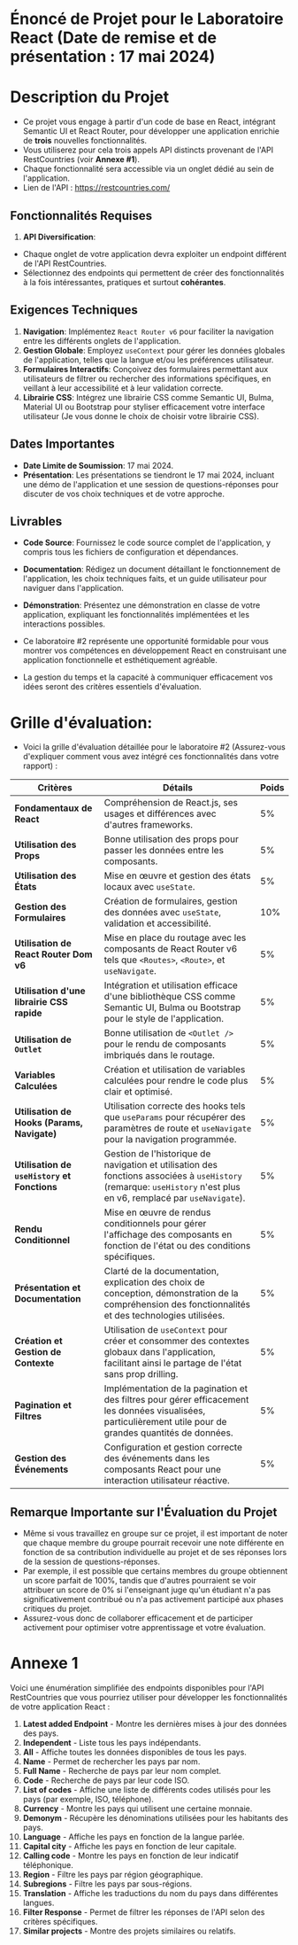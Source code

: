# Énoncé de Projet pour le Laboratoire React (Date de remise et de présentation : 17 mai 2024)

# Description du Projet
- Ce projet vous engage à partir d'un code de base en React, intégrant Semantic UI et React Router, pour développer une application enrichie de **trois** nouvelles fonctionnalités.
- Vous utiliserez pour cela trois appels API distincts provenant de l'API RestCountries (voir **Annexe #1**).
- Chaque fonctionnalité sera accessible via un onglet dédié au sein de l'application.
- Lien de l'API : https://restcountries.com/ 

## Fonctionnalités Requises
1. **API Diversification**:
- Chaque onglet de votre application devra exploiter un endpoint différent de l'API RestCountries.
- Sélectionnez des endpoints qui permettent de créer des fonctionnalités à la fois intéressantes, pratiques et surtout **cohérantes**.

## Exigences Techniques
1. **Navigation**: Implémentez `React Router v6` pour faciliter la navigation entre les différents onglets de l'application.
2. **Gestion Globale**: Employez `useContext` pour gérer les données globales de l'application, telles que la langue et/ou les préférences utilisateur.
3. **Formulaires Interactifs**: Conçoivez des formulaires permettant aux utilisateurs de filtrer ou rechercher des informations spécifiques, en veillant à leur accessibilité et à leur validation correcte.
4. **Librairie CSS**: Intégrez une librairie CSS comme Semantic UI, Bulma, Material UI ou Bootstrap pour styliser efficacement votre interface utilisateur (Je vous donne le choix de choisir votre librairie CSS).

## Dates Importantes
- **Date Limite de Soumission**: 17 mai 2024.
- **Présentation**: Les présentations se tiendront le 17 mai 2024, incluant une démo de l'application et une session de questions-réponses pour discuter de vos choix techniques et de votre approche.

## Livrables
- **Code Source**: Fournissez le code source complet de l'application, y compris tous les fichiers de configuration et dépendances.
- **Documentation**: Rédigez un document détaillant le fonctionnement de l'application, les choix techniques faits, et un guide utilisateur pour naviguer dans l'application.
- **Démonstration**: Présentez une démonstration en classe de votre application, expliquant les fonctionnalités implémentées et les interactions possibles.

- Ce laboratoire #2 représente une opportunité formidable pour vous montrer vos compétences en développement React en construisant une application fonctionnelle et esthétiquement agréable.
- La gestion du temps et la capacité à communiquer efficacement vos idées seront des critères essentiels d'évaluation.


# Grille d'évaluation: 

- Voici la grille d'évaluation détaillée pour le laboratoire #2 (Assurez-vous d'expliquer comment vous avez intégré ces fonctionnalités dans votre rapport) :

| Critères                                    | Détails                                                                                                                                                              | Poids  |
|---------------------------------------------|-----------------------------------------------------------------------------------------------------------------------------------------------------------------------|--------|
| **Fondamentaux de React**                   | Compréhension de React.js, ses usages et différences avec d'autres frameworks.                                                                                       | 5%     |
| **Utilisation des Props**                   | Bonne utilisation des props pour passer les données entre les composants.                                                                                             | 5%     |
| **Utilisation des États**                   | Mise en œuvre et gestion des états locaux avec `useState`.                                                                                                           | 5%     |
| **Gestion des Formulaires**                 | Création de formulaires, gestion des données avec `useState`, validation et accessibilité.                                                                           | 10%    |
| **Utilisation de React Router Dom v6**      | Mise en place du routage avec les composants de React Router v6 tels que `<Routes>`, `<Route>`, et `useNavigate`.                                                    | 5%     |
| **Utilisation d'une librairie CSS rapide**  | Intégration et utilisation efficace d'une bibliothèque CSS comme Semantic UI, Bulma ou Bootstrap pour le style de l'application.                                      | 5%     |
| **Utilisation de `Outlet`**                 | Bonne utilisation de `<Outlet />` pour le rendu de composants imbriqués dans le routage.                                                                             | 5%     |
| **Variables Calculées**                     | Création et utilisation de variables calculées pour rendre le code plus clair et optimisé.                                                                           | 5%     |
| **Utilisation de Hooks (Params, Navigate)** | Utilisation correcte des hooks tels que `useParams` pour récupérer des paramètres de route et `useNavigate` pour la navigation programmée.                            | 5%     |
| **Utilisation de `useHistory` et Fonctions**| Gestion de l'historique de navigation et utilisation des fonctions associées à `useHistory` (remarque: `useHistory` n'est plus en v6, remplacé par `useNavigate`).   | 5%     |
| **Rendu Conditionnel**                      | Mise en œuvre de rendus conditionnels pour gérer l'affichage des composants en fonction de l'état ou des conditions spécifiques.                                     | 5%     |
| **Présentation et Documentation**           | Clarté de la documentation, explication des choix de conception, démonstration de la compréhension des fonctionnalités et des technologies utilisées.                 | 5%     |
| **Création et Gestion de Contexte**         | Utilisation de `useContext` pour créer et consommer des contextes globaux dans l'application, facilitant ainsi le partage de l'état sans prop drilling.                | 5%     |
| **Pagination et Filtres**                   | Implémentation de la pagination et des filtres pour gérer efficacement les données visualisées, particulièrement utile pour de grandes quantités de données.          | 5%     |
| **Gestion des Événements**                  | Configuration et gestion correcte des événements dans les composants React pour une interaction utilisateur réactive.                                                 | 5%     |


## Remarque Importante sur l'Évaluation du Projet

- Même si vous travaillez en groupe sur ce projet, il est important de noter que chaque membre du groupe pourrait recevoir une note différente en fonction de sa contribution individuelle au projet et de ses réponses lors de la session de questions-réponses.
- Par exemple, il est possible que certains membres du groupe obtiennent un score parfait de 100%, tandis que d'autres pourraient se voir attribuer un score de 0% si l'enseignant juge qu'un étudiant n'a pas significativement contribué ou n'a pas activement participé aux phases critiques du projet.
- Assurez-vous donc de collaborer efficacement et de participer activement pour optimiser votre apprentissage et votre évaluation.


# Annexe 1 

Voici une énumération simplifiée des endpoints disponibles pour l'API RestCountries que vous pourriez utiliser pour développer les fonctionnalités de votre application React :

1. **Latest added Endpoint** - Montre les dernières mises à jour des données des pays.
2. **Independent** - Liste tous les pays indépendants.
3. **All** - Affiche toutes les données disponibles de tous les pays.
4. **Name** - Permet de rechercher les pays par nom.
5. **Full Name** - Recherche de pays par leur nom complet.
6. **Code** - Recherche de pays par leur code ISO.
7. **List of codes** - Affiche une liste de différents codes utilisés pour les pays (par exemple, ISO, téléphone).
8. **Currency** - Montre les pays qui utilisent une certaine monnaie.
9. **Demonym** - Récupère les dénominations utilisées pour les habitants des pays.
10. **Language** - Affiche les pays en fonction de la langue parlée.
11. **Capital city** - Affiche les pays en fonction de leur capitale.
12. **Calling code** - Montre les pays en fonction de leur indicatif téléphonique.
13. **Region** - Filtre les pays par région géographique.
14. **Subregions** - Filtre les pays par sous-régions.
15. **Translation** - Affiche les traductions du nom du pays dans différentes langues.
16. **Filter Response** - Permet de filtrer les réponses de l'API selon des critères spécifiques.
17. **Similar projects** - Montre des projets similaires ou relatifs.

